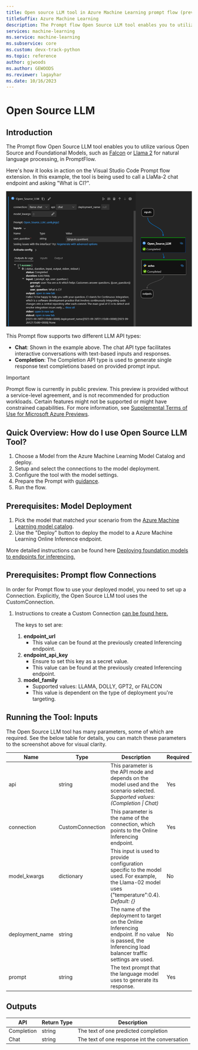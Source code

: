 ```yaml
---
title: Open source LLM tool in Azure Machine Learning prompt flow (preview)
titleSuffix: Azure Machine Learning
description: The Prompt flow Open Source LLM tool enables you to utilize various Open Source and Foundational Models.
services: machine-learning
ms.service: machine-learning
ms.subservice: core
ms.custom: devx-track-python
ms.topic: reference
author: gjwoods
ms.author: GEWOODS
ms.reviewer: lagayhar
ms.date: 10/16/2023
---
```


# Open Source LLM

## Introduction

The Prompt flow Open Source LLM tool enables you to utilize various Open Source and Foundational Models, such as [Falcon](https://aka.ms/AAlc25c) or [Llama 2](https://aka.ms/AAlc258) for natural language processing, in PromptFlow.

Here's how it looks in action on the Visual Studio Code Prompt flow extension. In this example, the tool is being used to call a LlaMa-2 chat endpoint and asking "What is CI?".

![Screenshot of the Open Source Llm On vsCode PromptFlow extension](../media/tool-reference/open_source_llm_on_vscode_promptflow.png)

This Prompt flow supports two different LLM API types:

- **Chat**: Shown in the example above. The chat API type facilitates interactive conversations with text-based inputs and responses.
- **Completion**: The Completion API type is used to generate single response text completions based on provided prompt input.

> [!IMPORTANT]
> Prompt flow is currently in public preview. This preview is provided without a service-level agreement, and is not recommended for production workloads. Certain features might not be supported or might have constrained capabilities.
> For more information, see [Supplemental Terms of Use for Microsoft Azure Previews](https://azure.microsoft.com/support/legal/preview-supplemental-terms/).

## Quick Overview: How do I use Open Source LLM Tool?

1. Choose a Model from the Azure Machine Learning Model Catalog and deploy.
2. Setup and select the connections to the model deployment.
3. Configure the tool with the model settings.
4. Prepare the Prompt with [guidance](./prompt-tool.md#how-to-write-prompt).
5. Run the flow.

## Prerequisites: Model Deployment

1. Pick the model that matched your scenario from the [Azure Machine Learning model catalog](https://ml.azure.com/model/catalog).
2. Use the "Deploy" button to deploy the model to a Azure Machine Learning Online Inference endpoint.

More detailed instructions can be found here [Deploying foundation models to endpoints for inferencing.](../../how-to-use-foundation-models.md#deploying-foundation-models-to-endpoints-for-inferencing)

## Prerequisites: Prompt flow Connections

In order for Prompt flow to use your deployed model, you need to set up a Connection. Explicitly, the Open Source LLM tool uses the CustomConnection.

1. Instructions to create a Custom Connection [can be found here.](https://microsoft.github.io/promptflow/how-to-guides/manage-connections.html#create-a-connection)

    The keys to set are:

    1. **endpoint_url**
        - This value can be found at the previously created Inferencing endpoint.
    2. **endpoint_api_key**
        - Ensure to set this key as a secret value.
        - This value can be found at the previously created Inferencing endpoint.
    3. **model_family**
        - Supported values: LLAMA, DOLLY, GPT2, or FALCON
        - This value is dependent on the type of deployment you're targeting.

## Running the Tool: Inputs

The Open Source LLM tool has many parameters, some of which are required. See the below table for details, you can match these parameters to the screenshot above for visual clarity.

| Name | Type | Description | Required |
|------|------|-------------|----------|
| api | string | This parameter is the API mode and depends on the model used and the scenario selected. *Supported values: (Completion \| Chat)* | Yes |
| connection | CustomConnection | This parameter is the name of the connection, which points to the Online Inferencing endpoint. | Yes |
| model_kwargs | dictionary | This input is used to provide configuration specific to the model used. For example, the Llama-02 model uses {\"temperature\":0.4}. *Default: {}* | No |
| deployment_name | string | The name of the deployment to target on the Online Inferencing endpoint. If no value is passed, the Inferencing load balancer traffic settings are used. | No |
| prompt | string | The text prompt that the language model uses to generate its response. | Yes |

## Outputs

| API        | Return Type | Description                              |
|------------|-------------|------------------------------------------|
| Completion | string      | The text of one predicted completion     |
| Chat       | string      | The text of one response int the conversation |